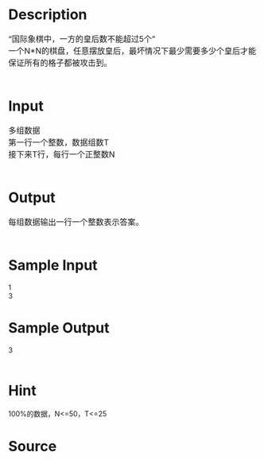 
# Description

<div class="content"><div><span style="font-size: medium">“国际象棋中，一方的皇后数不能超过5个”</span></div>
<div><span style="font-size: medium">一个N*N的棋盘，任意摆放皇后，最坏情况下最少需要多少个皇后才能保证所有的格子都被攻击到。</span></div>
<div><span style="font-size: medium"> </span></div></div>

# Input

<div class="content"><div><span style="font-size: medium">多组数据</span></div>
<div><span style="font-size: medium">第一行一个整数，数据组数T</span></div>
<div><span style="font-size: medium">接下来T行，每行一个正整数N</span></div>
<div><span style="font-size: medium"> </span></div></div>

# Output

<div class="content"><div><span style="font-size: medium">每组数据输出一行一个整数表示答案。</span></div>
<div><span style="font-size: medium"> </span></div></div>

# Sample Input

<div class="content"><span class="sampledata">1<br/>
3<br/>
</span></div>

# Sample Output

<div class="content"><span class="sampledata">3<br/>
 <br/>
</span></div>

# Hint

<div class="content"><p></p><p>100%的数据，N&lt;=50，T&lt;=25</p><p></p></div>

# Source

<div class="content"><p><a href="problemset.php?search="></a></p></div>

